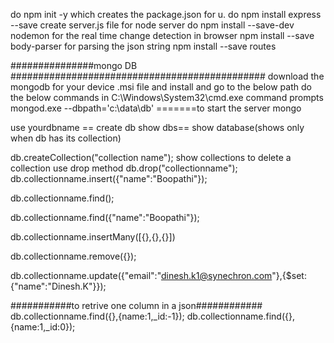 do npm init -y which creates the package.json for u.
do npm install express --save 
create server.js file for node server
do npm install --save-dev nodemon for the real time change detection in browser
npm install --save body-parser for parsing the json string
npm install --save routes

###############mongo DB ##############################################
download the mongodb for your device .msi file and install and go to the below path 
do the below commands in C:\Windows\System32\cmd.exe command prompts
mongod.exe --dbpath='c:\data\db' =======to start the server
mongo 

use yourdbname == create db
show dbs== show database(shows only when db has its collection)

db.createCollection("collection name");
show collections
to delete a collection use drop method
db.drop("collectionname");
db.collectionname.insert({"name":"Boopathi"});

db.collectionname.find();


db.collectionname.find({"name":"Boopathi"});

db.collectionname.insertMany([{},{},{}])

db.collectionname.remove({});

db.collectionname.update({"email":"dinesh.k1@synechron.com"},{$set:{"name":"Dinesh.K"}});

###########to retrive one column in a json############
db.collectionname.find({},{name:1,_id:-1});
db.collectionname.find({},{name:1,_id:0});



